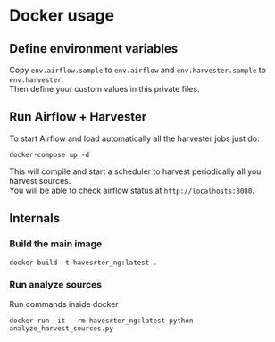 # Docker usage

## Define environment variables

Copy `env.airflow.sample` to `env.airflow` and `env.harvester.sample` to `env.harvester`.  
Then define your custom values in this private files.  

## Run Airflow + Harvester

To start Airflow and load automatically all the harvester jobs just do:

```
docker-compose up -d
```
This will compile and start a scheduler to harvest periodically all you harvest sources.  
You will be able to check airflow status at `http://localhosts:8080`.  

## Internals

### Build the main image

```
docker build -t havesrter_ng:latest .
```

### Run analyze sources

Run commands inside docker

```
docker run -it --rm havesrter_ng:latest python analyze_harvest_sources.py
```

